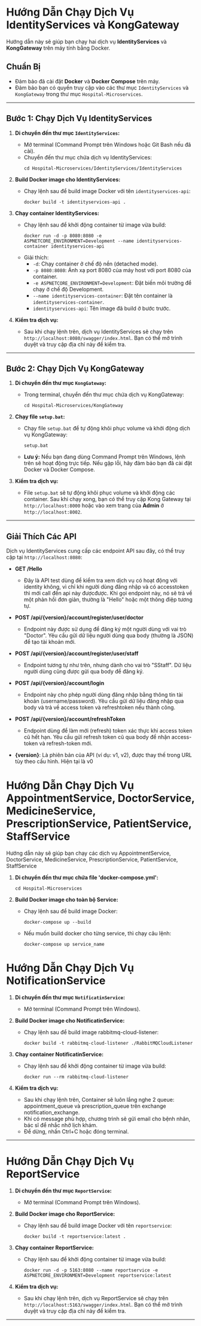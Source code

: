 # Hướng Dẫn Chạy Dịch Vụ IdentityServices và KongGateway

Hướng dẫn này sẽ giúp bạn chạy hai dịch vụ **IdentityServices** và **KongGateway** trên máy tính bằng Docker.

## Chuẩn Bị
- Đảm bảo đã cài đặt **Docker** và **Docker Compose** trên máy.
- Đảm bảo bạn có quyền truy cập vào các thư mục `IdentityServices` và `KongGateway` trong thư mục `Hospital-Microservices`.

---

## Bước 1: Chạy Dịch Vụ IdentityServices

1. **Di chuyển đến thư mục `IdentityServices`:**
   - Mở terminal (Command Prompt trên Windows hoặc Git Bash nếu đã cài).
   - Chuyển đến thư mục chứa dịch vụ IdentityServices:
     ```
     cd Hospital-Microservices/IdentityServices/IdentityServices
     ```

2. **Build Docker image cho IdentityServices:**
   - Chạy lệnh sau để build image Docker với tên `identityservices-api`:
     ```
     docker build -t identityservices-api .
     ```

3. **Chạy container IdentityServices:**
   - Chạy lệnh sau để khởi động container từ image vừa build:
     ```
     docker run -d -p 8080:8080 -e ASPNETCORE_ENVIRONMENT=Development --name identityservices-container identityservices-api
     ```
   - Giải thích:
     - `-d`: Chạy container ở chế độ nền (detached mode).
     - `-p 8080:8080`: Ánh xạ port 8080 của máy host với port 8080 của container.
     - `-e ASPNETCORE_ENVIRONMENT=Development`: Đặt biến môi trường để chạy ở chế độ Development.
     - `--name identityservices-container`: Đặt tên container là `identityservices-container`.
     - `identityservices-api`: Tên image đã build ở bước trước.

4. **Kiểm tra dịch vụ:**
   - Sau khi chạy lệnh trên, dịch vụ IdentityServices sẽ chạy trên `http://localhost:8080/swagger/index.html`. Bạn có thể mở trình duyệt và truy cập địa chỉ này để kiểm tra.

---

## Bước 2: Chạy Dịch Vụ KongGateway

1. **Di chuyển đến thư mục `KongGateway`:**
   - Trong terminal, chuyển đến thư mục chứa dịch vụ KongGateway:
     ```
     cd Hospital-Microservices/KongGateway
     ```

2. **Chạy file `setup.bat`:**
   - Chạy file `setup.bat` để tự động khôi phục volume và khởi động dịch vụ KongGateway:
     ```
     setup.bat
     ```
   - **Lưu ý:** Nếu bạn đang dùng Command Prompt trên Windows, lệnh trên sẽ hoạt động trực tiếp. Nếu gặp lỗi, hãy đảm bảo bạn đã cài đặt Docker và Docker Compose.

3. **Kiểm tra dịch vụ:**
   - File `setup.bat` sẽ tự động khôi phục volume và khởi động các container. Sau khi chạy xong, bạn có thể truy cập Kong Gateway tại `http://localhost:8000` hoặc vào xem trang của **Admin** ở `http://localhost:8002`.

---

## Giải Thích Các API

Dịch vụ IdentityServices cung cấp các endpoint API sau đây, có thể truy cập tại `http://localhost:8080`:

- **GET /Hello**
  - Đây là API test dùng để kiểm tra xem dịch vụ có hoạt động với identity không, vì chỉ khi người dùng đăng nhập và có accesstoken thì mới call đến api này đượcđược. Khi gọi endpoint này, nó sẽ trả về một phản hồi đơn giản, thường là "Hello" hoặc một thông điệp tương tự.

- **POST /api/{version}/account/register/user/doctor**
  - Endpoint này được sử dụng để đăng ký một người dùng với vai trò "Doctor". Yêu cầu gửi dữ liệu người dùng qua body (thường là JSON) để tạo tài khoản mới.

- **POST /api/{version}/account/register/user/staff**
  - Endpoint tương tự như trên, nhưng dành cho vai trò "SStaff". Dữ liệu người dùng cũng được gửi qua body để đăng ký.

- **POST /api/{version}/account/login**
  - Endpoint này cho phép người dùng đăng nhập bằng thông tin tài khoản (username/password). Yêu cầu gửi dữ liệu đăng nhập qua body và trả về access token và refreshtoken nếu thành công.

- **POST /api/{version}/account/refreshToken**
  - Endpoint dùng để làm mới (refresh) token xác thực khi access token cũ hết hạn. Yêu cầu gửi refresh token cũ qua body để nhận access-token và refresh-token mới.

- **{version}**: Là phiên bản của API (ví dụ: v1, v2), được thay thế trong URL tùy theo cấu hình. Hiện tại là v0

# Hướng Dẫn Chạy Dịch Vụ AppointmentService, DoctorService, MedicineService, PrescriptionService, PatientService, StaffService

Hướng dẫn này sẽ giúp bạn chạy các dịch vụ AppointmentService, DoctorService, MedicineService, PrescriptionService, PatientService, StaffService
1. **Di chuyển đến thư mục chứa file 'docker-compose.yml':**
     ```
     cd Hospital-Microservices
     ```

2. **Build Docker image cho toàn bộ Service:**
   - Chạy lệnh sau để build image Docker:
     ```
     docker-compose up --build
     ```
   - Nếu muốn build docker cho từng service, thì chạy câu lệnh:
     ```
     docker-compose up service_name
     ```
# Hướng Dẫn Chạy Dịch Vụ NotificationService

1. **Di chuyển đến thư mục `NotificatinService`:**
   - Mở terminal (Command Prompt trên Windows).

2. **Build Docker image cho NotificatinService:**
   - Chạy lệnh sau để build image rabbitmq-cloud-listener:
     ```
     docker build -t rabbitmq-cloud-listener ./RabbitMQCloudListener  
     ```

3. **Chạy container NotificatinService:**
   - Chạy lệnh sau để khởi động container từ image vừa build:
     ```
     docker run --rm rabbitmq-cloud-listener
     
     ```
4. **Kiểm tra dịch vụ:**
   - Sau khi chạy lệnh trên, Container sẽ luôn lắng nghe 2 queue: appointment_queue và prescription_queue trên exchange notification_exchange.
   - Khi có message phù hợp, chương trình sẽ gửi email cho bệnh nhân, bác sĩ để nhắc nhở lịch khám.
   - Để dừng, nhấn Ctrl+C hoặc đóng terminal.
---
# Hướng Dẫn Chạy Dịch Vụ ReportService

1. **Di chuyển đến thư mục `ReportService`:**
   - Mở terminal (Command Prompt trên Windows).

2. **Build Docker image cho ReportService:**
   - Chạy lệnh sau để build image Docker với tên `reportservice`:
     ```
     docker build -t reportservice:latest .   
     ```

3. **Chạy container ReportService:**
   - Chạy lệnh sau để khởi động container từ image vừa build:
     ```
     docker run -d -p 5163:8080 --name reportservice -e ASPNETCORE_ENVIRONMENT=Development reportservice:latest

     ```
4. **Kiểm tra dịch vụ:**
   - Sau khi chạy lệnh trên, dịch vụ ReportService sẽ chạy trên `http://localhost:5163/swagger/index.html`. Bạn có thể mở trình duyệt và truy cập địa chỉ này để kiểm tra.

---
